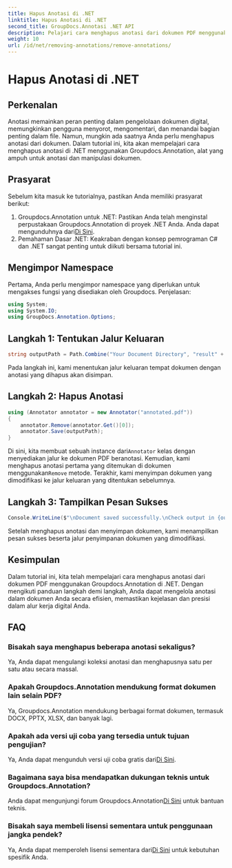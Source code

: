 ```yaml
---
title: Hapus Anotasi di .NET
linktitle: Hapus Anotasi di .NET
second_title: GroupDocs.Annotasi .NET API
description: Pelajari cara menghapus anotasi dari dokumen PDF menggunakan Groupdocs.Annotation di .NET. Sederhanakan proses pengelolaan dokumen digital Anda.
weight: 10
url: /id/net/removing-annotations/remove-annotations/
---
```


# Hapus Anotasi di .NET

## Perkenalan
Anotasi memainkan peran penting dalam pengelolaan dokumen digital, memungkinkan pengguna menyorot, mengomentari, dan menandai bagian penting dalam file. Namun, mungkin ada saatnya Anda perlu menghapus anotasi dari dokumen. Dalam tutorial ini, kita akan mempelajari cara menghapus anotasi di .NET menggunakan Groupdocs.Annotation, alat yang ampuh untuk anotasi dan manipulasi dokumen.
## Prasyarat
Sebelum kita masuk ke tutorialnya, pastikan Anda memiliki prasyarat berikut:
1.  Groupdocs.Annotation untuk .NET: Pastikan Anda telah menginstal perpustakaan Groupdocs.Annotation di proyek .NET Anda. Anda dapat mengunduhnya dari[Di Sini](https://releases.groupdocs.com/annotation/net/).
2. Pemahaman Dasar .NET: Keakraban dengan konsep pemrograman C# dan .NET sangat penting untuk diikuti bersama tutorial ini.

## Mengimpor Namespace
Pertama, Anda perlu mengimpor namespace yang diperlukan untuk mengakses fungsi yang disediakan oleh Groupdocs. Penjelasan:
```csharp
using System;
using System.IO;
using GroupDocs.Annotation.Options;
```
## Langkah 1: Tentukan Jalur Keluaran
```csharp
string outputPath = Path.Combine("Your Document Directory", "result" + Path.GetExtension("input.pdf"));
```
Pada langkah ini, kami menentukan jalur keluaran tempat dokumen dengan anotasi yang dihapus akan disimpan.
## Langkah 2: Hapus Anotasi
```csharp
using (Annotator annotator = new Annotator("annotated.pdf"))
{
    annotator.Remove(annotator.Get()[0]);
    annotator.Save(outputPath);
}
```
 Di sini, kita membuat sebuah instance dari`Annotator` kelas dengan menyediakan jalur ke dokumen PDF beranotasi. Kemudian, kami menghapus anotasi pertama yang ditemukan di dokumen menggunakan`Remove` metode. Terakhir, kami menyimpan dokumen yang dimodifikasi ke jalur keluaran yang ditentukan sebelumnya.
## Langkah 3: Tampilkan Pesan Sukses
```csharp
Console.WriteLine($"\nDocument saved successfully.\nCheck output in {outputPath}.");
```
Setelah menghapus anotasi dan menyimpan dokumen, kami menampilkan pesan sukses beserta jalur penyimpanan dokumen yang dimodifikasi.

## Kesimpulan
Dalam tutorial ini, kita telah mempelajari cara menghapus anotasi dari dokumen PDF menggunakan Groupdocs.Annotation di .NET. Dengan mengikuti panduan langkah demi langkah, Anda dapat mengelola anotasi dalam dokumen Anda secara efisien, memastikan kejelasan dan presisi dalam alur kerja digital Anda.
## FAQ
### Bisakah saya menghapus beberapa anotasi sekaligus?
Ya, Anda dapat mengulangi koleksi anotasi dan menghapusnya satu per satu atau secara massal.
### Apakah Groupdocs.Annotation mendukung format dokumen lain selain PDF?
Ya, Groupdocs.Annotation mendukung berbagai format dokumen, termasuk DOCX, PPTX, XLSX, dan banyak lagi.
### Apakah ada versi uji coba yang tersedia untuk tujuan pengujian?
 Ya, Anda dapat mengunduh versi uji coba gratis dari[Di Sini](https://releases.groupdocs.com/).
### Bagaimana saya bisa mendapatkan dukungan teknis untuk Groupdocs.Annotation?
 Anda dapat mengunjungi forum Groupdocs.Annotation[Di Sini](https://forum.groupdocs.com/c/annotation/10) untuk bantuan teknis.
### Bisakah saya membeli lisensi sementara untuk penggunaan jangka pendek?
 Ya, Anda dapat memperoleh lisensi sementara dari[Di Sini](https://purchase.groupdocs.com/temporary-license/) untuk kebutuhan spesifik Anda.